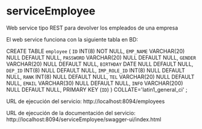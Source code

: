 # serviceEmployee
Web service tipo REST para devolver los empleados de una empresa

El web service funciona con la siguiente tabla en BD:

CREATE TABLE `employee` (
	`ID` INT(8) NOT NULL,
	`EMP_NAME` VARCHAR(20) NULL DEFAULT NULL,
	`PASSWORD` VARCHAR(20) NULL DEFAULT NULL,
	`GENDER` VARCHAR(20) NULL DEFAULT NULL,
	`BIRTHDAY` DATE NULL DEFAULT NULL,
	`DEP_ID` INT(8) NULL DEFAULT NULL,
	`IMP_ROLE_ID` INT(8) NULL DEFAULT NULL,
	`RANK` INT(8) NULL DEFAULT NULL,
	`TEL` VARCHAR(20) NULL DEFAULT NULL,
	`EMAIL` VARCHAR(30) NULL DEFAULT NULL,
	`INFO` VARCHAR(200) NULL DEFAULT NULL,
	PRIMARY KEY (`ID`)
)
COLLATE='latin1_general_ci'
;

URL de ejecución del servicio:
http://localhost:8094/employees

URL de ejecución de la documentación del servicio:
http://localhost:8094/serviceEmployee/swagger-ui/index.html
